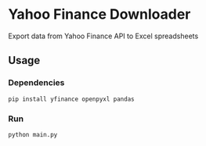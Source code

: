 # Yahoo Finance Downloader
Export data from Yahoo Finance API to Excel spreadsheets

## Usage
### Dependencies
```
pip install yfinance openpyxl pandas
```
### Run
```
python main.py
```
